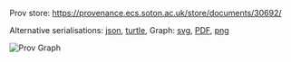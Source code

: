 
Prov store: https://provenance.ecs.soton.ac.uk/store/documents/30692/
	
Alternative serialisations: [json](https://provenance.ecs.soton.ac.uk/store/documents/30692.json), [turtle](https://provenance.ecs.soton.ac.uk/store/documents/30692.ttl), 
Graph: [svg](https://provenance.ecs.soton.ac.uk/store/documents/30692.svg), [PDF](https://provenance.ecs.soton.ac.uk/store/documents/30692.pdf), [png](https://provenance.ecs.soton.ac.uk/store/documents/30692.png)

![Prov Graph](https://provenance.ecs.soton.ac.uk/store/documents/30692.png)

		
